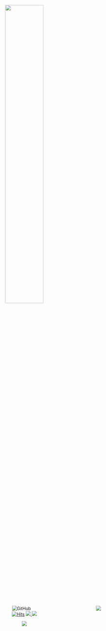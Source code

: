 <p align="center"><img src = "https://user-images.githubusercontent.com/54926467/207863244-b2810887-91c5-4e82-909a-74a9f3f1a76b.png" width="50%" height="50%"></>

<div align=center>

<div>
<img align="right" src="https://github-readme-stats.vercel.app/api/top-langs/?username=shimhyerin&exclude_repo=2021-VehicleIntelligence&hide=ShaderLab&theme=graywhite"/>
</div>

![GitHub](https://img.shields.io/badge/github-%23121011.svg?style=for-the-badge&logo=github&logoColor=white)
<br>
[![Hits](https://hits.seeyoufarm.com/api/count/incr/badge.svg?url=https%3A%2F%2Fgithub.com%2FShimhyerin&count_bg=%23000000&title_bg=%23514E4E&icon=github.svg&icon_color=%23F6F6F6&title=hits&edge_flat=true)](https://hits.seeyoufarm.com)
<a href="https://instagram.com/k2o2i">
    <img 
        src="http://img.shields.io/badge/-Instagram-E4405F?style=flat-square&logo=Instagram&logoColor=white&link=https://instagram.com/k2o2i/"/>
</a> <a href="mailto:nier8702@kookmin.ac.kr">
    <img 
        src="https://img.shields.io/badge/Gmail-d14836?style=flat-square&logo=Gmail&logoColor=white&link=mailto:nier8702@kookmin.ac.kr"/>
</a>
<br>

<img src="https://github-readme-stats.vercel.app/api?username=shimhyerin&theme=graywhite"/>
<br><br>

 
 
 
<!--
**ShimHyerin/ShimHyerin** is a ✨ _special_ ✨ repository because its `README.md` (this file) appears on your GitHub profile.

Here are some ideas to get you started:

- 🔭 I’m currently working on ...
- 🌱 I’m currently learning ...
- 👯 I’m looking to collaborate on ...
- 🤔 I’m looking for help with ...
- 💬 Ask me about ...
- 📫 How to reach me: ...
- 😄 Pronouns: ...
- ⚡ Fun fact: ...
-->
